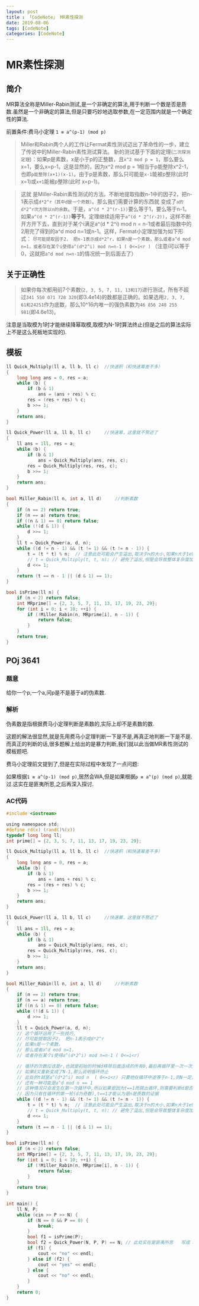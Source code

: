 ```yaml
---
layout: post
title : 「CodeNote」 MR素性探测
date: 2019-08-06
tags: [CodeNote]
categories: [CodeNote]
---
```

# MR素性探测

## 简介

MR算法全称是Miller-Rabin测试,是一个非确定的算法,用于判断一个数是否是质数.虽然是一个非确定的算法,但是只要巧妙地选取参数,在一定范围内就是一个确定性的算法.



前置条件:费马小定理 `1 ≡ a^(p-1) (mod p)`

> Miller和Rabin两个人的工作让Fermat素性测试迈出了革命性的一步，建立了传说中的Miller-Rabin素性测试算法。 新的测试基于下面的定理(`二次探测定理`)：如果p是素数，x是小于p的正整数，且`x^2 mod p = 1`，那么要么x=1，要么x=p-1。这是显然的，因为x^2 mod p = 1相当于p能整除x^2-1，也即`p能整除(x+1)(x-1)`。由于p是素数，那么只可能是`x-1`能被p整除(此时x=1)或`x+1`能被p整除(此时 x=p-1)。

>这就 是Miller-Rabin素性测试的方法。不断地提取指数n-1中的因子2，把n-1表示成`d*2^r（其中d是一个奇数）`。那么我们需要计算的东西就 变成了`a的d*2^r次方除以n的余数`。于是，`a^(d * 2^(r-1))`要么等于1，要么等于n-1。如果`a^(d * 2^(r-1))`**等于1**，定理继续适用于`a^(d * 2^(r-2))`，这样不断开方开下去，直到对于某个i满足a^(d * 2^i) mod n = n-1或者最后指数中的2用完了得到的a^d mod n=1或n-1。这样，Fermat小定理加强为如下形式：
>    `尽可能提取因子2， 把n-1表示成d*2^r，如果n是一个素数，那么或者a^d mod n=1，或者存在某个i使得a^(d*2^i) mod n=n-1 ( 0<=i<r )` （注意i可以等于0，这就把`a^d mod n=n-1`的情况统一到后面去了）

## 关于正确性

> 如果你每次都用前7个素数(`2, 3, 5, 7, 11, 13和17`)进行测试，所有不超过`341 550 071 728 320`(即3.4e14)的数都是正确的。如果选用`2, 3, 7, 61和24251`作为底数，那么10^16内唯一的强伪素数为`46 856 248 255 981`(即4.6e13)。

注意是当取模为1时才能继续降幂取模,取模为N-1时算法终止(但是之后的算法实际上不是这么死板地实现的).

## 模板

```c
ll Quick_Multiply(ll a, ll b, ll c)  //快速积（和快速幂差不多）
{
    long long ans = 0, res = a;
    while (b) {
        if (b & 1)
            ans = (ans + res) % c;
        res = (res + res) % c;
        b >>= 1;
    }
    return ans;
}

ll Quick_Power(ll a, ll b, ll c)     //快速幂，这里就不赘述了
{
    ll ans = 1ll, res = a;
    while (b) {
        if (b & 1)
            ans = Quick_Multiply(ans, res, c);
        res = Quick_Multiply(res, res, c);
        b >>= 1;
    }
    return ans;
}

bool Miller_Rabin(ll n, int a, ll d)     //判断素数
{
    if (n == 2) return true;
    if (n == a) return true;
    if ((n & 1) == 0) return false;
    while (!(d & 1)) {
        d >>= 1;
    }
    ll t = Quick_Power(a, d, n);
    while ((d != n - 1) && (t != 1) && (t != n - 1)) {
        t = (t * t) % n;  // 注意此处可能会产生溢出,取决于n的大小,如果n大于1e9,估计就gg
        // t = Quick_Multiply(t, t, n); // 避免了溢出,但是会导致整体复杂度加一个Log1e18,大概是60左右的常数
        d <<= 1;
    }
    return (t == n - 1 || (d & 1) == 1);
}

bool isPrime(ll n) {
    if (n < 2) return false;
    int MRprime[] = {2, 3, 5, 7, 11, 13, 17, 19, 23, 29};
    for (int i = 0; i < 10; ++i) {
        if (!Miller_Rabin(n, MRprime[i], n - 1)) {
            return false;
        }
    }
    return true;
}
```



## POj 3641

### 题意

给你一个p,一个a,问p是不是基于a的伪素数.

### 解析

伪素数是指根据费马小定理判断是素数的,实际上却不是素数的数.

这题的解法很显然,就是先用费马小定理判断一下是不是,再真正地判断一下是不是.而真正的判断的话,很多题解上给出的是暴力判断,我们就以此当做MR素性测试的模板题吧.

费马小定理前文提到了,但是在实际过程中发现了一点问题:

如果根据`1 ≡ a^(p-1) (mod p)`,居然会WA,但是如果根据`p ≡ a^(p) (mod p)`,就能过.这实在是匪夷所思,之后再深入探讨.

### AC代码

```c
#include <iostream>

using namespace std;
#define rd(x) (rand()%(x))
typedef long long ll;
int prime[] = {2, 3, 5, 7, 11, 13, 17, 19, 23, 29};

ll Quick_Multiply(ll a, ll b, ll c)  //快速积（和快速幂差不多）
{
    long long ans = 0, res = a;
    while (b) {
        if (b & 1)
            ans = (ans + res) % c;
        res = (res + res) % c;
        b >>= 1;
    }
    return ans;
}

ll Quick_Power(ll a, ll b, ll c)     //快速幂，这里就不赘述了
{
    ll ans = 1ll, res = a;
    while (b) {
        if (b & 1)
            ans = Quick_Multiply(ans, res, c);
        res = Quick_Multiply(res, res, c);
        b >>= 1;
    }
    return ans;
}

bool Miller_Rabin(ll n, int a, ll d)     //判断素数
{
    if (n == 2) return true;
    if (n == a) return true;
    if ((n & 1) == 0) return false;
    while (!(d & 1)) {
        d >>= 1;
    }
    ll t = Quick_Power(a, d, n);
    // 这个循环运用了一些技巧,
    // 尽可能提取因子2， 把n-1表示成d*2^r
    // 如果n是一个素数，
    // 那么或者a^d mod n=1，
    // 或者存在某个i使得a^(d*2^i) mod n=n-1 ( 0<=i<r)

    // 循环的次数应该是r,也就是初始的时候d移除后面连续的所有0,最后再循环里一次一次挪回来
    // 如果d又重新变成了N-1,那么说明循环终止
    // 此处的t就是a^(d*2^i) mod n  ( 0<=i<r) 只要他在循环中途等于n-1,则N一定是质数
    // 还有一种可能是a^d mod n == 1
    // 这种情况只会发生在第一次循环中,所以如果是因为t==1而跳出循环,则需要判断d是否是奇数
    // 因为只有在循环的第一轮(d为奇数),t==1才能认为是n是质数的证据
    while ((d != n - 1) && (t != 1) && (t != n - 1)) {
        t = (t * t) % n;  // 注意此处可能会产生溢出,取决于n的大小,如果n大于1e9,估计就gg
        // t = Quick_Multiply(t, t, n); // 避免了溢出,但是会导致整体复杂度加一个Log1e18,大概是60左右的常数
        d <<= 1;
    }
    return (t == n - 1 || (d & 1) == 1);
}

bool isPrime(ll n) {
    if (n < 2) return false;
    int MRprime[] = {2, 3, 5, 7, 11, 13, 17, 19, 23, 29};
    for (int i = 0; i < 10; ++i) {
        if (!Miller_Rabin(n, MRprime[i], n - 1)) {
            return false;
        }
    }
    return true;
}

int main() {
    ll N, P;
    while (cin >> P >> N) {
        if (N == 0 && P == 0) {
            break;
        }
        bool f1 = isPrime(P);
        bool f2 = Quick_Power(N, P, P) == N; // 此处实在是匪夷所思   写成 N^(P-1) == 1 (mod P) 就会WA,但是这样写就没问题
        if (f1) {
            cout << "no" << endl;
        } else if (f2) {
            cout << "yes" << endl;
        } else {
            cout << "no" << endl;
        }
    }
    return 0;
}
```



